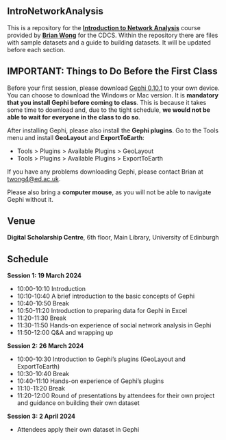 ## IntroNetworkAnalysis

This is a repository for the [**Introduction to Network Analysis**](https://www.cdcs.ed.ac.uk/events/intro-to-network-analysis-gephi) course provided by [**Brian Wong**](https://www.ed.ac.uk/profile/tsz-ho-wong) for the CDCS. Within the repository there are files with sample datasets and a guide to building datasets. It will be updated before each section.

## IMPORTANT: Things to Do Before the First Class 

Before your first session, please download [Gephi 0.10.1](https://gephi.org/users/download/) to your own device. You can choose to download the Windows or Mac version. It is **mandatory that you install Gephi before coming to class**. This is because it takes some time to download and, due to the tight schedule, **we would not be able to wait for everyone in the class to do so**.     

After installing Gephi, please also install the **Gephi plugins**. Go to the Tools menu and install **GeoLayout** and **ExportToEarth**:

- Tools > Plugins > Available Plugins > GeoLayout
- Tools > Plugins > Available Plugins > ExportToEarth

If you have any problems downloading Gephi, please contact Brian at twong4@ed.ac.uk.

Please also bring a **computer mouse**, as you will not be able to navigate Gephi without it.

## Venue
**Digital Scholarship Centre**, 6th floor, Main Library, University of Edinburgh 

## Schedule

**Session 1: 19 March 2024**

- 10:00-10:10 Introduction
- 10:10-10:40 A brief introduction to the basic concepts of Gephi
- 10:40-10:50 Break 
- 10:50-11:20 Introduction to preparing data for Gephi in Excel 
- 11:20-11:30 Break
- 11:30-11:50 Hands-on experience of social network analysis in Gephi
- 11:50-12:00 Q&A and wrapping up 

**Session 2: 26 March 2024**

- 10:00-10:30 Introduction to Gephi’s plugins (GeoLayout and ExportToEarth) 
- 10:30-10:40 Break 
- 10:40-11:10 Hands-on experience of Gephi’s plugins 
- 11:10-11:20 Break
- 11:20-12:00 Round of presentations by attendees for their own project and guidance on building their own dataset

**Session 3: 2 April 2024**

- Attendees apply their own dataset in Gephi

